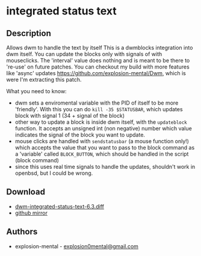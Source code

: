 integrated status text
=============

Description
-----------
Allows dwm to handle the text by itself This is a dwmblocks integration into
dwm itself. You can update the blocks only with signals of with mouseclicks.
The 'interval' value does nothing and is meant to be there to 're-use' on
future patches. You can checkout my build with more features like 'async'
updates https://github.com/explosion-mental/Dwm, which is were I'm extracting
this patch.

What you need to know:
- dwm sets a enviromental variable with the PID of itself to be more
  'friendly'. With this you can do `kill -35 $STATUSBAR`, which updates
  block with signal 1 (34 + signal of the block)
- other way to update a block is inside dwm itself, with the
  `updateblock` function. It accepts an unsigned int (non negative)
  number which value indicates the signal of the block you want to
  update.
- mouse clicks are handled with `sendstatusbar` (a mouse function only!)
  which accepts the value that you want to pass to the block command
  as a 'variable' called `BLOCK_BUTTON`, which should be handled in the
  script (block command)
- since this uses real time signals to handle the updates, shouldn't
  work in openbsd, but I could be wrong.

Download
--------
* [dwm-integrated-status-text-6.3.diff](dwm-integrated-status-text-6.3.diff)
* [github mirror](https://github.com/explosion-mental/Dwm/blob/main/Patches/dwm-integrated-status-text-6.3.diff)

Authors
-------
* explosion-mental - <explosion0mental@gmail.com>
